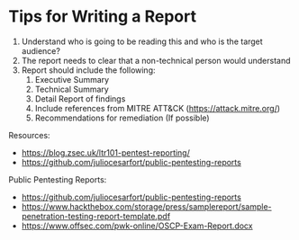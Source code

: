 # Tips for Writing a Report

1. Understand who is going to be reading this and who is the target audience?
2. The report needs to clear that a non-technical person would understand 
3. Report should include the following: 
	1. Executive Summary
	2. Technical Summary
	3. Detail Report of findings
	4. Include references from MITRE ATT&CK (https://attack.mitre.org/)
	5. Recommendations for remediation (If possible)



Resources:

- https://blog.zsec.uk/ltr101-pentest-reporting/
- https://github.com/juliocesarfort/public-pentesting-reports

Public Pentesting Reports: 

- https://github.com/juliocesarfort/public-pentesting-reports
- https://www.hackthebox.com/storage/press/samplereport/sample-penetration-testing-report-template.pdf
- https://www.offsec.com/pwk-online/OSCP-Exam-Report.docx